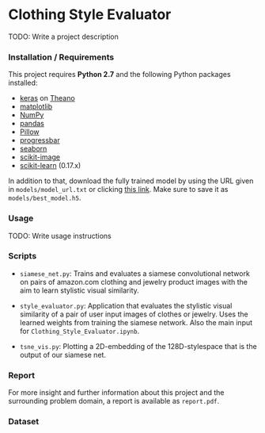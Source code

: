 # Clothing Style Evaluator
TODO: Write a project description

### Installation / Requirements

This project requires **Python 2.7** and the following Python packages installed:

- [keras] on [Theano]
- [matplotlib]
- [NumPy]
- [pandas]
- [Pillow]
- [progressbar]
- [seaborn]
- [scikit-image]
- [scikit-learn] (0.17.x)


In addition to that, download the fully trained model by using the URL given in ```models/model_url.txt``` or clicking [this link](https://docs.google.com/uc?export=download&confirm=WXIN&id=0B2CX6USTeTN7clJHdkMzYjhfaU0). Make sure to save it as ```models/best_model.h5```.


### Usage
TODO: Write usage instructions

### Scripts

* ```siamese_net.py```: Trains and evaluates a siamese convolutional network on pairs of amazon.com clothing and jewelry product images with the aim to learn stylistic visual similarity.

* ```style_evaluator.py```: Application that evaluates the stylistic visual similarity of a pair of user input images of clothes or jewelry. Uses the learned weights from training the siamese network. Also the main input for ```Clothing_Style_Evaluator.ipynb```.

* ```tsne_vis.py```: Plotting a 2D-embedding of the 128D-stylespace that is the output of our siamese net.


### Report

For more insight and further information about this project and the surrounding problem domain, a report is available as ```report.pdf```.

### Dataset




[//]: # (These are reference links used in the body of this note and get stripped out when the markdown processor does its job. There is no need to format nicely because it shouldn't be seen. Thanks SO - http://stackoverflow.com/questions/4823468/store-comments-in-markdown-syntax)


   
[NumPy]: <http://www.numpy.org>
[pandas]: <http://pandas.pydata.org/>
[keras]: <https://keras.io/>  
[Theano]: <http://deeplearning.net/software/theano/> 
[matplotlib]: <http://matplotlib.org/> 
[Pillow]: <https://python-pillow.org/>
[progressbar]: <https://pypi.python.org/pypi/progressbar>
[seaborn]: <https://seaborn.pydata.org/>
[scikit-image]: <http://scikit-image.org/>
[scikit-learn]: <http://scikit-learn.org>


